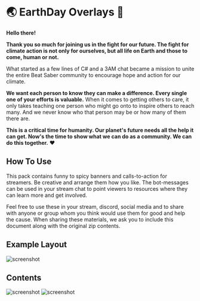# 🌏 EarthDay Overlays 🦍

**Hello there!**

**Thank you so much for joining us in the fight for our future. The fight for climate action is not only for ourselves, but all life on Earth and those to come, human or not.**

What started as a few lines of C# and a 3AM chat became a mission to unite the entire Beat Saber community to encourage hope and action for our climate. 

**We want each person to know they can make a difference. Every single one of your efforts is valuable.** When it comes to getting others to care, it only takes teaching one person who might go onto to inspire others to reach many. And we never know who that person may be or how many of them there are.

**This is a critical time for humanity. Our planet's future needs all the help it can get. Now's the time to show what we can do as a community. We can do this together.** ❤️


## How To Use
This pack contains funny to spicy banners and calls-to-action for streamers. Be creative and arrange them how you like. The bot-messages can be used in your stream chat to point viewers to resources where they can learn more and get involved.

Feel free to use these in your stream, discord, social media and to share with anyone or group whom you think would use them for good and help the cause. When sharing these materials, we ask you to include this document along with the original zip contents.

## Example Layout
![screenshot](https://github.com/zeph-yr/EarthDayOverlay/blob/master/Screenshots/demo_1.png)

## Contents
![screenshot](https://github.com/zeph-yr/EarthDayOverlay/blob/master/Screenshots/demo_banners.png)
![screenshot](https://github.com/zeph-yr/EarthDayOverlay/blob/master/Screenshots/demo_call_to_action.png)
